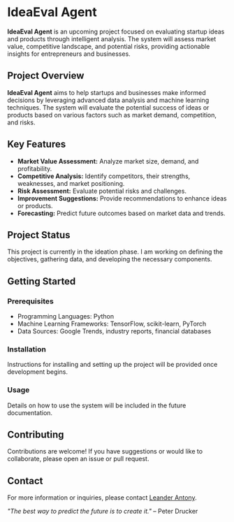 # IdeaEval Agent

**IdeaEval Agent** is an upcoming project focused on evaluating startup ideas and products through intelligent analysis. The system will assess market value, competitive landscape, and potential risks, providing actionable insights for entrepreneurs and businesses.

## Project Overview

**IdeaEval Agent** aims to help startups and businesses make informed decisions by leveraging advanced data analysis and machine learning techniques. The system will evaluate the potential success of ideas or products based on various factors such as market demand, competition, and risks.

## Key Features

- **Market Value Assessment:** Analyze market size, demand, and profitability.
- **Competitive Analysis:** Identify competitors, their strengths, weaknesses, and market positioning.
- **Risk Assessment:** Evaluate potential risks and challenges.
- **Improvement Suggestions:** Provide recommendations to enhance ideas or products.
- **Forecasting:** Predict future outcomes based on market data and trends.

## Project Status

This project is currently in the ideation phase. I am working on defining the objectives, gathering data, and developing the necessary components.

## Getting Started

### Prerequisites

- Programming Languages: Python
- Machine Learning Frameworks: TensorFlow, scikit-learn, PyTorch
- Data Sources: Google Trends, industry reports, financial databases

### Installation

Instructions for installing and setting up the project will be provided once development begins.

### Usage

Details on how to use the system will be included in the future documentation.

## Contributing

Contributions are welcome! If you have suggestions or would like to collaborate, please open an issue or pull request.

## Contact

For more information or inquiries, please contact [Leander Antony](mailto:leander@example.com).



*"The best way to predict the future is to create it."* – Peter Drucker
